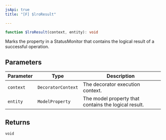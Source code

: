 ```yaml
---
jsApi: true
title: "[F] $lroResult"

---
```

```ts
function $lroResult(context, entity): void
```

Marks the property in a StatusMonitor that contains the logical result
of a successful operation.

## Parameters

| Parameter | Type | Description |
| ------ | ------ | ------ |
| `context` | `DecoratorContext` | The decorator execution context. |
| `entity` | `ModelProperty` | The model property that contains the logical result. |

## Returns

`void`
